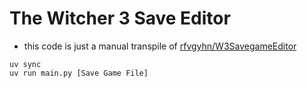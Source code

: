 # The Witcher 3 Save Editor

- this code is just a manual transpile of [rfvgyhn/W3SavegameEditor](https://github.com/rfvgyhn/W3SavegameEditor/)

```
uv sync
uv run main.py [Save Game File]
```
